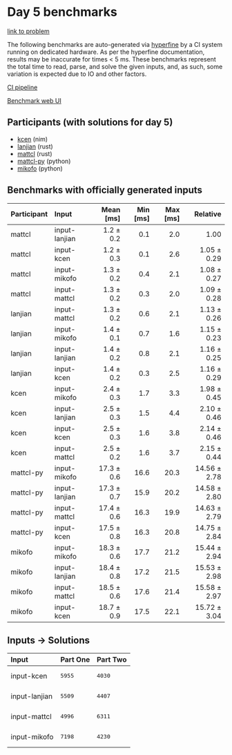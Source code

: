 # Day 5 benchmarks

[link to problem](https://adventofcode.com/2024/day/5)

The following benchmarks are auto-generated via
[hyperfine](https://github.com/sharkdp/hyperfine) by a CI system running on
dedicated hardware. As per the hyperfine documentation, results may be
inaccurate for times < 5 ms. These benchmarks represent the total time to read,
parse, and solve the given inputs, and, as such, some variation is expected due
to IO and other factors.

[CI pipeline](http://ci.papercode.net:8080/teams/main/pipelines/aoc2024)

[Benchmark web UI](https://aoc.ancalagon.black)


## Participants (with solutions for day 5)

- [kcen](https://github.com/kcen/aoc2024) (nim)
- [lanjian](https://github.com/lanjian/aoc-2024) (rust)
- [mattcl](https://github.com/mattcl/aoc2024) (rust)
- [mattcl-py](https://github.com/mattcl/aoc2024-py) (python)
- [mikofo](https://github.com/mikofo/aoc2024) (python)


## Benchmarks with officially generated inputs

| Participant | Input | Mean [ms] | Min [ms] | Max [ms] | Relative |
|:---|:---|---:|---:|---:|---:|
| mattcl | input-lanjian | 1.2 ± 0.2 | 0.1 | 2.0 | 1.00 |
| mattcl | input-kcen | 1.2 ± 0.3 | 0.1 | 2.6 | 1.05 ± 0.29 |
| mattcl | input-mikofo | 1.3 ± 0.2 | 0.4 | 2.1 | 1.08 ± 0.27 |
| mattcl | input-mattcl | 1.3 ± 0.2 | 0.3 | 2.0 | 1.09 ± 0.28 |
| lanjian | input-mattcl | 1.3 ± 0.2 | 0.6 | 2.1 | 1.13 ± 0.26 |
| lanjian | input-mikofo | 1.4 ± 0.1 | 0.7 | 1.6 | 1.15 ± 0.23 |
| lanjian | input-lanjian | 1.4 ± 0.2 | 0.8 | 2.1 | 1.16 ± 0.25 |
| lanjian | input-kcen | 1.4 ± 0.2 | 0.3 | 2.5 | 1.16 ± 0.29 |
| kcen | input-mikofo | 2.4 ± 0.3 | 1.7 | 3.3 | 1.98 ± 0.45 |
| kcen | input-lanjian | 2.5 ± 0.3 | 1.5 | 4.4 | 2.10 ± 0.46 |
| kcen | input-kcen | 2.5 ± 0.3 | 1.6 | 3.8 | 2.14 ± 0.46 |
| kcen | input-mattcl | 2.5 ± 0.2 | 1.6 | 3.7 | 2.15 ± 0.44 |
| mattcl-py | input-mikofo | 17.3 ± 0.6 | 16.6 | 20.3 | 14.56 ± 2.78 |
| mattcl-py | input-lanjian | 17.3 ± 0.7 | 15.9 | 20.2 | 14.58 ± 2.80 |
| mattcl-py | input-mattcl | 17.4 ± 0.6 | 16.3 | 19.9 | 14.63 ± 2.79 |
| mattcl-py | input-kcen | 17.5 ± 0.8 | 16.3 | 20.8 | 14.75 ± 2.84 |
| mikofo | input-mikofo | 18.3 ± 0.6 | 17.7 | 21.2 | 15.44 ± 2.94 |
| mikofo | input-lanjian | 18.4 ± 0.8 | 17.2 | 21.5 | 15.53 ± 2.98 |
| mikofo | input-mattcl | 18.5 ± 0.6 | 17.6 | 21.4 | 15.58 ± 2.97 |
| mikofo | input-kcen | 18.7 ± 0.9 | 17.5 | 22.1 | 15.72 ± 3.04 |


## Inputs -> Solutions

| Input | Part One | Part Two |
|:---|:---|:---|
|input-kcen|<pre>5955</pre>|<pre>4030</pre>|
|input-lanjian|<pre>5509</pre>|<pre>4407</pre>|
|input-mattcl|<pre>4996</pre>|<pre>6311</pre>|
|input-mikofo|<pre>7198</pre>|<pre>4230</pre>|